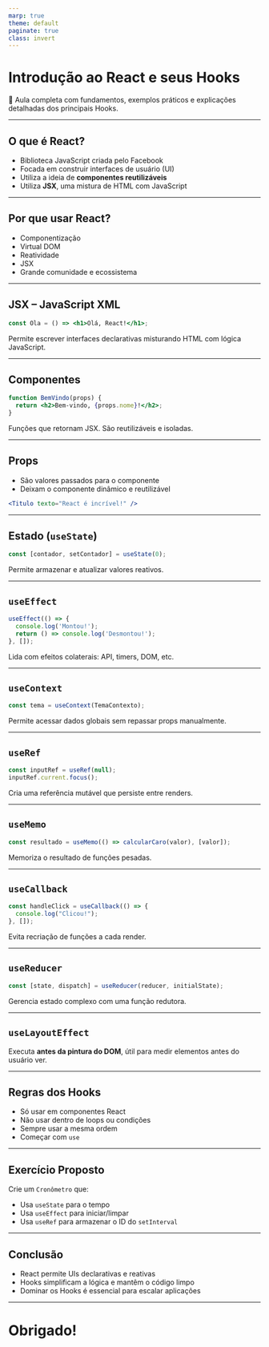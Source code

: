 ```yaml
---
marp: true
theme: default
paginate: true
class: invert
---
```


# Introdução ao React e seus Hooks

🚀 Aula completa com fundamentos, exemplos práticos e explicações detalhadas dos principais Hooks.

---

## O que é React?

- Biblioteca JavaScript criada pelo Facebook
- Focada em construir interfaces de usuário (UI)
- Utiliza a ideia de **componentes reutilizáveis**
- Utiliza **JSX**, uma mistura de HTML com JavaScript

---

## Por que usar React?

- Componentização
- Virtual DOM
- Reatividade
- JSX
- Grande comunidade e ecossistema

---

## JSX – JavaScript XML

```jsx
const Ola = () => <h1>Olá, React!</h1>;
```

Permite escrever interfaces declarativas misturando HTML com lógica JavaScript.

---

## Componentes

```jsx
function BemVindo(props) {
  return <h2>Bem-vindo, {props.nome}!</h2>;
}
```

Funções que retornam JSX. São reutilizáveis e isoladas.

---

## Props

- São valores passados para o componente
- Deixam o componente dinâmico e reutilizável

```jsx
<Titulo texto="React é incrível!" />
```

---

## Estado (`useState`)

```jsx
const [contador, setContador] = useState(0);
```

Permite armazenar e atualizar valores reativos.

---

## `useEffect`

```jsx
useEffect(() => {
  console.log('Montou!');
  return () => console.log('Desmontou!');
}, []);
```

Lida com efeitos colaterais: API, timers, DOM, etc.

---

## `useContext`

```jsx
const tema = useContext(TemaContexto);
```

Permite acessar dados globais sem repassar props manualmente.

---

## `useRef`

```jsx
const inputRef = useRef(null);
inputRef.current.focus();
```

Cria uma referência mutável que persiste entre renders.

---

## `useMemo`

```jsx
const resultado = useMemo(() => calcularCaro(valor), [valor]);
```

Memoriza o resultado de funções pesadas.

---

## `useCallback`

```jsx
const handleClick = useCallback(() => {
  console.log("Clicou!");
}, []);
```

Evita recriação de funções a cada render.

---

## `useReducer`

```jsx
const [state, dispatch] = useReducer(reducer, initialState);
```

Gerencia estado complexo com uma função redutora.

---

## `useLayoutEffect`

Executa **antes da pintura do DOM**, útil para medir elementos antes do usuário ver.

---

## Regras dos Hooks

- Só usar em componentes React
- Não usar dentro de loops ou condições
- Sempre usar a mesma ordem
- Começar com `use`

---

## Exercício Proposto

Crie um `Cronômetro` que:

- Usa `useState` para o tempo
- Usa `useEffect` para iniciar/limpar
- Usa `useRef` para armazenar o ID do `setInterval`

---

## Conclusão

- React permite UIs declarativas e reativas
- Hooks simplificam a lógica e mantêm o código limpo
- Dominar os Hooks é essencial para escalar aplicações

---

# Obrigado!  

